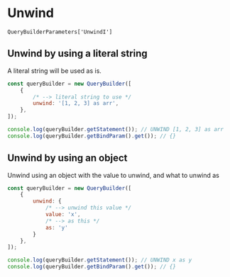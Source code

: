 # Unwind
`QueryBuilderParameters['UnwindI']`

## Unwind by using a literal string
A literal string will be used as is.

```js
const queryBuilder = new QueryBuilder([
    {
        /* --> literal string to use */
        unwind: '[1, 2, 3] as arr',
    },
]);

console.log(queryBuilder.getStatement()); // UNWIND [1, 2, 3] as arr
console.log(queryBuilder.getBindParam().get()); // {}
```

## Unwind by using an object
Unwind using an object with the value to unwind, and what to unwind as
```js
const queryBuilder = new QueryBuilder([
    {
        unwind: {
            /* --> unwind this value */
            value: 'x',
            /* --> as this */
            as: 'y'
        }
    },
]);

console.log(queryBuilder.getStatement()); // UNWIND x as y
console.log(queryBuilder.getBindParam().get()); // {}
```

